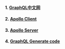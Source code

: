 #### 1. [GraphQL中文网](https://graphql.org.cn/)
#### 2. [Apollo Client](https://www.apollographql.com/docs/react/)
#### 3. [Apollo Server](https://www.apollographql.com/docs/apollo-server)
#### 4. [GraphQL Generate code](https://graphql-code-generator.com/)

